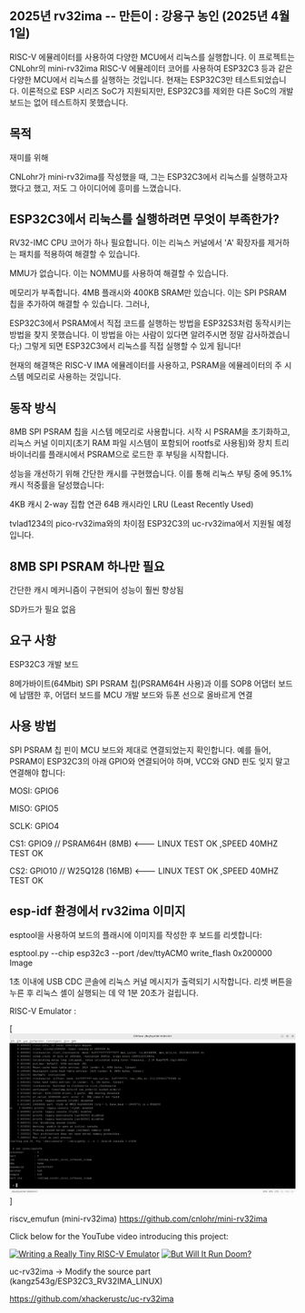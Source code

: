 ## 2025년 rv32ima  -- 만든이 : 강용구 농인 (2025년 4월 1일) 

RISC-V 에뮬레이터를 사용하여 다양한 MCU에서 리눅스를 실행합니다. 이 프로젝트는 CNLohr의 mini-rv32ima RISC-V
 에뮬레이터 코어를 사용하여 ESP32C3 등과 같은 다양한 MCU에서 리눅스를 실행하는 것입니다. 
 현재는 ESP32C3만 테스트되었습니다. 이론적으로 ESP 시리즈 SoC가 지원되지만, ESP32C3를 제외한 다른 SoC의 개발 
 보드는 없어 테스트하지 못했습니다.

## 목적
재미를 위해

CNLohr가 mini-rv32ima를 작성했을 때, 그는 ESP32C3에서 리눅스를 실행하고자 했다고 했고, 저도 그 아이디어에 
흥미를 느꼈습니다.

## ESP32C3에서 리눅스를 실행하려면 무엇이 부족한가?
RV32-IMC CPU 코어가 하나 필요합니다. 이는 리눅스 커널에서 'A' 확장자를 제거하는 패치를 적용하여 해결할 수 있습니다.

MMU가 없습니다. 이는 NOMMU를 사용하여 해결할 수 있습니다.

메모리가 부족합니다. 4MB 플래시와 400KB SRAM만 있습니다. 이는 SPI PSRAM 칩을 추가하여 해결할 수 있습니다. 그러나,

ESP32C3에서 PSRAM에서 직접 코드를 실행하는 방법을 ESP32S3처럼 동작시키는 방법을 찾지 못했습니다. 
이 방법을 아는 사람이 있다면 알려주시면 정말 감사하겠습니다;) 
그렇게 되면 ESP32C3에서 리눅스를 직접 실행할 수 있게 됩니다!

현재의 해결책은 RISC-V IMA 에뮬레이터를 사용하고, PSRAM을 에뮬레이터의 주 시스템 메모리로 사용하는 것입니다.

## 동작 방식
8MB SPI PSRAM 칩을 시스템 메모리로 사용합니다. 시작 시 PSRAM을 초기화하고, 리눅스 커널 이미지(초기 RAM 파일 시스템이 
포함되어 rootfs로 사용됨)와 장치 트리 바이너리를 플래시에서 PSRAM으로 로드한 후 부팅을 시작합니다.

성능을 개선하기 위해 간단한 캐시를 구현했습니다. 이를 통해 리눅스 부팅 중에 95.1% 캐시 적중률을 달성했습니다:

4KB 캐시
2-way 집합 연관
64B 캐시라인
LRU (Least Recently Used)

tvlad1234의 pico-rv32ima와의 차이점
ESP32C3의 uc-rv32ima에서 지원될 예정입니다.

## 8MB SPI PSRAM 하나만 필요

간단한 캐시 메커니즘이 구현되어 성능이 훨씬 향상됨

SD카드가 필요 없음

## 요구 사항
ESP32C3 개발 보드

8메가바이트(64Mbit) SPI PSRAM 칩(PSRAM64H 사용)과 이를 SOP8 어댑터 보드에 납땜한 후, 어댑터 보드를
 MCU 개발 보드와 듀폰 선으로 올바르게 연결

## 사용 방법
SPI PSRAM 칩 핀이 MCU 보드와 제대로 연결되었는지 확인합니다. 예를 들어, PSRAM이 ESP32C3의 아래 GPIO와 
연결되어야 하며, VCC와 GND 핀도 잊지 말고 연결해야 합니다:

MOSI: GPIO6

MISO: GPIO5

SCLK: GPIO4

CS1: GPIO9  // PSRAM64H (8MB) <--- LINUX TEST OK ,SPEED 40MHZ TEST OK

CS2: GPIO10 // W25Q128 (16MB) <--- LINUX TEST OK ,SPEED 40MHZ TEST OK

## esp-idf 환경에서 rv32ima 이미지

esptool을 사용하여 보드의 플래시에 이미지를 작성한 후 보드를 리셋합니다:

esptool.py --chip esp32c3 --port /dev/ttyACM0 write_flash 0x200000 Image 

1초 이내에 USB CDC 콘솔에 리눅스 커널 메시지가 출력되기 시작합니다. 리셋 버튼을 누른 후 리눅스 셸이
 실행되는 데 약 1분 20초가 걸립니다.

RISC-V Emulator :

[![Writing a Really Tiny RISC-V Emulator](https://github.com/kangz543g/ESP32C3_RV32IMA_LINUX/blob/main/%EC%8A%A4%ED%81%AC%EB%A6%B0%EC%83%B7%202025-04-02%2016-26-31.png)]

riscv_emufun (mini-rv32ima)
https://github.com/cnlohr/mini-rv32ima

Click below for the YouTube video introducing this project:

[![Writing a Really Tiny RISC-V Emulator](https://img.youtube.com/vi/YT5vB3UqU_E/0.jpg)](https://www.youtube.com/watch?v=YT5vB3UqU_E) [![But Will It Run Doom?](https://img.youtube.com/vi/uZMNK17VCMU/0.jpg)](https://www.youtube.com/watch?v=uZMNK17VCMU) 

uc-rv32ima -> Modify the source part (kangz543g/ESP32C3_RV32IMA_LINUX)

https://github.com/xhackerustc/uc-rv32ima
